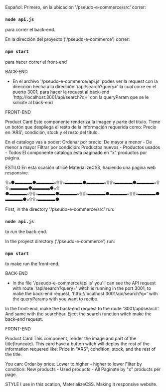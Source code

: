 Español:
Primero, en la ubicación '/pseudo-e-commerce/src'
correr:

### `node api.js`

para correr el back-end.

En la dirección del proyecto ('/pseudo-e-commerce')
correr:

### `npm start`

para hacer correr el front-end

BACK-END
- En el archivo '/pseudo-e-commerce/api.js' podes ver la request con la dirección hecha a la dirección '/api/search?query=' la cual corre en el puerto 3001, para hacer la request
al back-end 'http://localhost:3001/api/search?q=' con la queryParam que se le solicite al back-end

FRONT-END

Product Card
Este componente renderiza la imagen y parte del titulo. Tiene un botón que despliega el resto de la información requerida como:
Precio en 'ARS', condición, stock y el resto del titulo.

En el catalogo vas a poder:
Ordenar por precio: De mayor a menor - De menor a mayor
Filtrar por condición: Productos nuevos - Productos usados - Todos
El componente catalogo está paginado en "x" productos por página.

ESTILO
En esta ocación utilicé MaterializeCSS, haciendo una pagina web responsive.

۩๑●▬▬▬▬●▬▬▬▬๑۩۩๑▬▬▬▬●▬▬▬▬๑۩۩๑▬▬▬▬●▬▬▬▬๑۩۩๑▬▬▬▬●▬▬▬▬●๑۩
●▬▬▬▬๑۩۩๑▬▬▬▬●▬▬▬▬๑۩۩๑▬▬▬▬●▬▬▬▬๑۩۩๑▬▬▬▬●▬▬▬▬●๑۩۩๑▬▬▬▬●

First, in the directory '/pseudo-e-commerce/src'
run:

### `node api.js`

to run the back-end.

In the proyect directory ('/pseudo-e-commerce')
run:

### `npm start`

to make run the front-end.

BACK-END

- In the file '/pseudo-e-commerce/api.js' you'll can see the API request with route '/api/search?query=' witch is running in the
port 3001, to make the back-end request, 'http://localhost:3001/api/search?q=' with the queryParams with you want to recibe.

In the front-end, make the back-end request to the route '3001/api/search'. And same with the searchbar. Eject the search function
witch make the back-end request.

FRONT-END

Product Card
This component, render the image and part of the title(truncate). This card have a button witch will deploy the rest of the information requered
like: Price in "ARS", condition, stock, and the rest of the title.

You can: 
Order by price: Lower to higher - higher to lower
Filter by condition: New products - Used products - All
Paginate by "x" products per page.

STYLE
I use in this ocation, MaterializeCSS. Making it responsive website.
